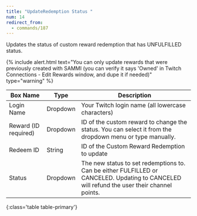 ```yaml
---
title: "UpdateRedemption Status "
num: 14
redirect_from:
  - commands/187
---
```


Updates the status of custom reward redemption that has UNFULFILLED status.

{% include alert.html text="You can only update rewards that were previously created with SAMMI (you can verify it says 'Owned' in Twitch Connections - Edit Rewards window, and dupe it if needed)" type="warning" %} 

| Box Name | Type | Description | 
|-------|--------|--------
|Login Name | Dropdown |Your Twitch login name (all lowercase characters)
|Reward (ID required)|Dropdown|ID of the custom reward to change the status. You can select it from the dropdown menu or type manually.
|Redeem ID|String|ID of the Custom Reward Redemption to update
|Status|Dropdown|The new status to set redemptions to. Can be either FULFILLED or CANCELED. Updating to CANCELED will refund the user their channel points.
{:class='table table-primary'}











